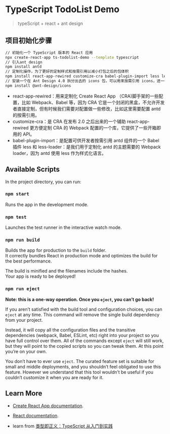 # TypeScript TodoList Demo
> typeScript + react + ant design
## 项目初始化步骤
```bash
// 初始化一个 TypeScript 版本的 React 应用
npx create-react-app ts-todolist-demo --template typescript
// 引入ant design
npm install antd
// 定制化操作，为了更好的定制样式和按需引用以减小打包之后的包体积
npm install react-app-rewired customize-cra babel-plugin-import less less-loader@5.0.0
// 安装一个在 Ant Design 4.0 拆分出去的 icons 包，可以用来按需引用 icons，进一步减少最后的打包体积
npm install @ant-design/icons
```
- react-app-rewired：用来定制化 Create React App （CRA)脚手架的一些配置，比如 Webpack、Babel 等，因为 CRA 它是一个封闭的黑盒，不允许开发者直接定制，但有时候我们需要对配置做一些修改，比如这里需要配置 antd 的按需引用。
- customize-cra：是 CRA 在发布 2.0 之后出来的一个辅助 react-app-rewired 更方便定制 CRA 的 Webpack 配置的一个库，它提供了一些开箱即用的 API。
- babel-plugin-import：是配置可供开发者按需引用 antd 组件的一个 Babel 插件
less 和 less-loader：是我们用于定制化 antd 的主题需要的 Webpack loader，因为 antd 使用 less 作为样式化语言。

## Available Scripts

In the project directory, you can run:

### `npm start`

Runs the app in the development mode.<br />

### `npm test`

Launches the test runner in the interactive watch mode.<br />

### `npm run build`

Builds the app for production to the `build` folder.<br />
It correctly bundles React in production mode and optimizes the build for the best performance.

The build is minified and the filenames include the hashes.<br />
Your app is ready to be deployed!

### `npm run eject`

**Note: this is a one-way operation. Once you `eject`, you can’t go back!**

If you aren’t satisfied with the build tool and configuration choices, you can `eject` at any time. This command will remove the single build dependency from your project.

Instead, it will copy all the configuration files and the transitive dependencies (webpack, Babel, ESLint, etc) right into your project so you have full control over them. All of the commands except `eject` will still work, but they will point to the copied scripts so you can tweak them. At this point you’re on your own.

You don’t have to ever use `eject`. The curated feature set is suitable for small and middle deployments, and you shouldn’t feel obligated to use this feature. However we understand that this tool wouldn’t be useful if you couldn’t customize it when you are ready for it.

## Learn More

- [Create React App documentation](https://facebook.github.io/create-react-app/docs/getting-started).

- [React documentation](https://reactjs.org/).

- learn from [类型即正义：TypeScript 从入门到实践](https://juejin.im/post/5e8a82d2518825737b4ae3e0#heading-1)
